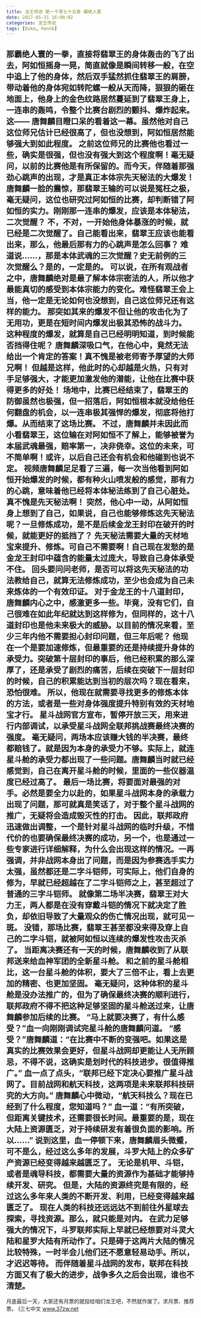 ```yaml
---
title: 龙王传说 第一千零七十五章 霸绝人寰
date: 2017-05-31 16:00:02
categories: 龙王传说
tags: [Duke, Hannb]
---
```


那霸绝人寰的一拳，直接将翡翠王的身体轰击的飞了出去，阿如恒摇身一晃，简直就像是瞬间转移一般，在空中追上了他的身体，然后双手猛然抓住翡翠王的肩膀，带动着他的身体宛如转陀螺一般从天而降，狠狠的砸在地面上，他身上的金色纹路居然蔓延到了翡翠王身上，一连串的轰鸣，令整个比赛台剧烈的颤抖、爆炸起来。
这——
唐舞麟目瞪口呆的看着这一幕。虽然他对自己这位师兄估计已经很高了，但也没想到，阿如恒居然能够强大到如此程度。
之前这位师兄的比赛他也看过一些，确实是很强，但也没有强大到这个程度啊！毫无疑问，以前的比赛他是有所保留的。而今天，伴随着那强劲心跳声的出现，才是真正本体宗先天秘法的大爆发！
唐舞麟一脸的震惊，那翡翠王输的可以说是冤枉之极，毫无疑问，这位也研究过阿如恒的比赛，却判断错了阿如恒的实力。刚刚那一连串的爆发，应该是本体秘法，二次觉醒？
不，不对，一开始他身体暴涨的时候，就已经是二次觉醒了。自己能看出来，翡翠王应该也能看出来，那么，他最后那有力的心跳声是怎么回事？
难道说……，那是本体武魂的三次觉醒？史无前例的三次觉醒么？是的，一定是的。
可以说，在所有观战者之中，唐舞麟绝对是最了解本体宗密法的人，所以他才最能真切的感受到本体宗能力的变化。难怪翡翠王会上当，他一定是无论如何也没想到，自己这位师兄还有这样的能力。
那突如其来的爆发不但让他的攻击化为了无用功，更是在短时间内爆发出极其恐怖的战斗力。
这种程度的爆发，就算是自己已经明明知道，到时候能否挡得住呢？
唐舞麟深吸口气，在他心中，竟然无法给出一个肯定的答案！真不愧是被老师寄予厚望的大师兄啊！
但越是这样，他此时的心却越是火热，只有对手足够强大，才能更加激发他的潜能，让他在比赛中获得更多的好处！
场地中，比赛已经结束了，翡翠王的防御虽然也极强，但一招落后，阿如恒根本就没给他任何翻盘的机会，以一连串极其强悍的爆发，彻底将他打爆。从而结束了这场比赛。
不过，唐舞麟并未因此而小看翡翠王，这位输在对阿如恒不了解上，能够被誉为本届武魂最强，赔率第一，决非侥幸。这位的未来，可不简单啊！或许，以后自己还会有机会和他碰到也说不定。
视频唐舞麟足足看了三遍，每一次当他看到阿如恒开始爆发的时候，都有种火山喷发般的感觉，那有力的心跳，意味着他已经将本体秘法练到了自己心脏处。真不愧是先天秘法啊！
突然，他心中一动，从阿如恒身上想到了自己，如果说，自己也能够修炼这先天秘法呢？一旦修炼成功，是不是后续金龙王封印在破开的时候，就能更好的抵挡了？
先天秘法需要大量的天材地宝来提升、修炼。可自己不需要啊！自己现在发愁的是金龙王封印中蕴含的能量太过庞大，导致自己身体承受不住。
回头要问问老师，是否可以将这先天秘法的功法教给自己，就算无法修炼成功，至少也会成为自己未来炼体的一个有效印证。
对于金龙王的十八道封印，唐舞麟内心之中，感激更多一些。毕竟，没有它们，自己很难在如此年纪就达到这样修为，但同样的，这十八道封印也是他未来极大的威胁。以目前的情况来看，至少三年内他不需要担心封印问题，但三年后呢？
他现在一个是要加速修炼，但最重要的还是持续提升身体的承受力。突破第十层封印的事后，他已经积累的那么深厚了，还是承受了剧烈的痛苦，后续在突破下一层封印的时候，自己的积累能达到当初的层次吗？现在看来，恐怕很难。
所以，他现在就需要寻找更多的修炼本体的方法，或者是一些对身体强度提升特别有效的天材地宝才行。
星斗战网官方宣布，暂停开放三天，用来进行内部调试，以承受星斗战网全联邦挑战赛最终决赛的强度。
毫无疑问，两场本应该赚大钱的半决赛，最终都赔钱了。就是因为本身的承受力不够。实际上，就连星斗舱的承受力都出现了一些问题。唐舞麟当时就已经感觉到，自己在离开星斗舱的时候，里面的一些仪器温度已经过高了。
最后一场比赛，将要面对最强的对手。必然是要全力以赴的，如果星斗战网本身的承载力出现了问题，那可就真是笑话了，对于整个星斗战网的推广，无疑将会造成毁灭性的打击。
因此，联邦政府迅速做出调整，一个是针对星斗战网的临时升级，不惜代价的也要确保最终决赛的成功，另一个，也是通过一些专家进行详细解释，为什么会出现这样的情况。一再强调，并非战网本身出了问题，而是因为参赛选手实力太强，虽然都还是二字斗铠师，可实际上，他们自身的修为，早就已经超越在了二字斗铠师之上，甚至超过了普通的三字斗铠师。
就像第二场半决赛，翡翠王对大力王，两人都是在没有穿戴斗铠的情况下就决定了胜负，却依旧导致了大量观众的伤亡情况出现，就可见一斑。
没错，那场比赛，翡翠王甚至都没来得及穿上自己的二字斗铠，就被阿如恒以连续的爆发性攻击灭杀了。
当距离决赛还有一天的时候，唐舞麟收到了从联邦送来给血神军团的全新星斗舱。
和之前的星斗舱相比，这一台星斗舱的体积，要大了三倍不止，看上去更加的精密、也更加坚固。
毫无疑问，这种体积的星斗舱是没办法推广的，但为了确保最终决赛的顺利进行，联邦政府不得不把这种足够坚固的星斗舱送过来，让唐舞麟参加后续的比赛。
“马上就要决赛了，有什么感受？”血一向刚刚调试完星斗舱的唐舞麟问道。
“感受？”唐舞麟道：“在比赛中不断的变强吧。如果这是真实的比赛效果会更好，但星斗战网却更能让人无所顾忌，不得不说，这确实是划时代的科技进步。很值得推广。”
血一点了点头，“联邦已经下定决心要推广星斗战网了。目前战网和航天科技，这两项是未来联邦科技研究的大方向。”
唐舞麟心中微动，“航天科技么？现在已经到了什么程度，您知道吗？”
血一道：“有所突破，但距离关键技术，还需要很长时间。最重要的是，现在大陆上资源匮乏，对于持续研发有着很负面的影响。所以……”
说到这里，血一停顿下来，唐舞麟眉头微蹙，可不是么，经过这么多年的发展，斗罗大陆上的众多矿产资源已经变得越来越匮乏了。
无论是机甲、斗铠，或者是魂导科技，都需要大量的资源作为基础才能够持续开发、研究。
但是，大陆的资源终究是有限的，经过这么多年来人类的不断开发、利用，已经变得越来越匮乏了。
现在人类的科技还远远达不到前往外星球去探索，寻找资源。那么，就只能是对内。
在武力足够强大的情况下，斗罗联邦实际上早就已经想要对斗灵大陆和星罗大陆有所动作了。只是碍于这两片大陆的情况比较特殊，一时半会儿他们还不愿意轻易动手。所以，才迟迟等待。
而伴随着星斗战网的发布，联邦在科技方面又有了极大的进步，战争多久之后会出现，谁也不清楚。
-----------------------------------------------
月底最后一天，大家还有月票的就投给咱们龙王吧，不然就作废了。求月票、推荐票。
(三七中文 www.37zw.net